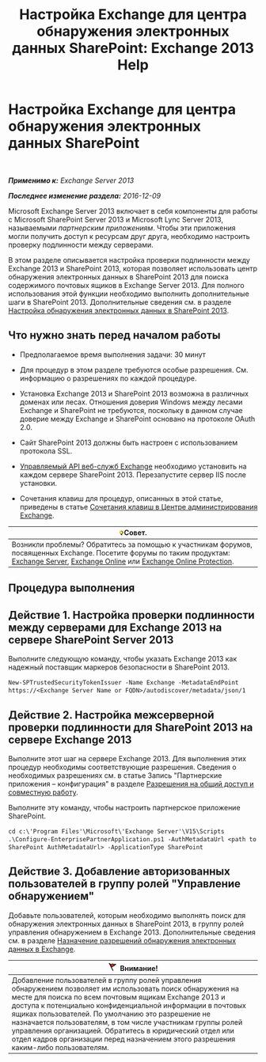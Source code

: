 ﻿---
title: 'Настройка Exchange для центра обнаружения электронных данных SharePoint: Exchange 2013 Help'
TOCTitle: Настройка Exchange для центра обнаружения электронных данных SharePoint
ms:assetid: 795c1a3b-295c-4ee5-ade9-52cf3fda3f19
ms:mtpsurl: https://technet.microsoft.com/ru-ru/library/JJ218665(v=EXCHG.150)
ms:contentKeyID: 50488476
ms.date: 04/30/2018
mtps_version: v=EXCHG.150
ms.translationtype: HT
---

# Настройка Exchange для центра обнаружения электронных данных SharePoint

 

_**Применимо к:** Exchange Server 2013_

_**Последнее изменение раздела:** 2016-12-09_

Microsoft Exchange Server 2013 включает в себя компоненты для работы с Microsoft SharePoint Server 2013 и Microsoft Lync Server 2013, называемыми *партнерским приложениям*. Чтобы эти приложения могли получить доступ к ресурсам друг друга, необходимо настроить проверку подлинности между серверами.

В этом разделе описывается настройка проверки подлинности между Exchange 2013 и SharePoint 2013, которая позволяет использовать центр обнаружения электронных данных в SharePoint 2013 для поиска содержимого почтовых ящиков в Exchange Server 2013. Для полного использования этой функции необходимо выполнить дополнительные шаги в SharePoint 2013. Дополнительные сведения см. в разделе [Настройка обнаружения электронных данных в SharePoint 2013](https://go.microsoft.com/fwlink/?linkid=257727).

## Что нужно знать перед началом работы

  - Предполагаемое время выполнения задачи: 30 минут

  - Для процедур в этом разделе требуются особые разрешения. См. информацию о разрешениях по каждой процедуре.

  - Установка Exchange 2013 и SharePoint 2013 возможна в различных доменах или лесах. Отношения доверия Windows между лесами Exchange и SharePoint не требуются, поскольку в данном случае доверие между Exchange и SharePoint основано на протоколе OAuth 2.0.

  - Сайт SharePoint 2013 должны быть настроен с использованием протокола SSL.

  - [Управляемый API веб-служб Exchange](https://go.microsoft.com/fwlink/?linkid=257726) необходимо установить на каждом сервере SharePoint 2013. Перезапустите сервер IIS после установки.

  - Сочетания клавиш для процедур, описанных в этой статье, приведены в статье [Сочетания клавиш в Центре администрирования Exchange](keyboard-shortcuts-in-the-exchange-admin-center-exchange-online-protection-help.md).

<table>
<thead>
<tr class="header">
<th><img src="images/Bb124558.tip(EXCHG.150).gif" title="Совет" alt="Совет" />Совет.</th>
</tr>
</thead>
<tbody>
<tr class="odd">
<td>Возникли проблемы? Обратитесь за помощью к участникам форумов, посвященных Exchange. Посетите форумы по таким продуктам: <a href="https://go.microsoft.com/fwlink/p/?linkid=60612">Exchange Server</a>, <a href="https://go.microsoft.com/fwlink/p/?linkid=267542">Exchange Online</a> или <a href="https://go.microsoft.com/fwlink/p/?linkid=285351">Exchange Online Protection</a>.</td>
</tr>
</tbody>
</table>


## Процедура выполнения

## Действие 1. Настройка проверки подлинности между серверами для Exchange 2013 на сервере SharePoint Server 2013

Выполните следующую команду, чтобы указать Exchange 2013 как надежный поставщик маркеров безопасности в SharePoint 2013.

    New-SPTrustedSecurityTokenIssuer -Name Exchange -MetadataEndPoint https://<Exchange Server Name or FQDN>/autodiscover/metadata/json/1

## Действие 2. Настройка межсерверной проверки подлинности для SharePoint 2013 на сервере Exchange 2013

Выполните этот шаг на сервере Exchange 2013. Для выполнения этих процедур необходимы соответствующие разрешения. Сведения о необходимых разрешениях см. в статье Запись "Партнерские приложения – конфигурация" в разделе [Разрешения на общий доступ и совместную работу](sharing-and-collaboration-permissions-exchange-2013-help.md).

Выполните эту команду, чтобы настроить партнерское приложение SharePoint.

    cd c:\'Program Files'\Microsoft\'Exchange Server'\V15\Scripts
    .\Configure-EnterprisePartnerApplication.ps1 -AuthMetadataUrl <path to SharePoint AuthMetadataUrl> -ApplicationType SharePoint

## Действие 3. Добавление авторизованных пользователей в группу ролей "Управление обнаружением"

Добавьте пользователей, которым необходимо выполнять поиск для обнаружения электронных данных в SharePoint 2013, в группу ролей управления обнаружением в Exchange 2013. Дополнительные сведения см. в разделе [Назначение разрешений обнаружения электронных данных в Exchange](assign-ediscovery-permissions-in-exchange-exchange-2013-help.md).

<table>
<thead>
<tr class="header">
<th><img src="images/Dd876857.Caution(EXCHG.150).gif" title="Внимание!" alt="Внимание!" />Внимание!</th>
</tr>
</thead>
<tbody>
<tr class="odd">
<td>Добавление пользователей в группу ролей управления обнаружением позволяет им использовать поиск обнаружения на месте для поиска по всем почтовым ящикам Exchange 2013 и доступа к потенциально конфиденциальной информации в почтовых ящиках пользователей. По умолчанию это разрешение не назначается пользователям, в том числе участникам группы ролей управления организацией. Обратитесь в юридический отдел или отдел кадров организации перед назначением этого разрешения каким-либо пользователям.</td>
</tr>
</tbody>
</table>

